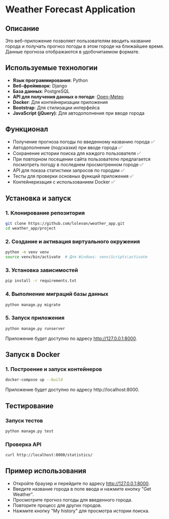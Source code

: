 # Weather Forecast Application

## Описание

Это веб-приложение позволяет пользователям вводить название города и получать прогноз погоды в этом городе на ближайшее время. Данные прогноза отображаются в удобочитаемом формате.

## Используемые технологии

- **Язык программирования**: Python
- **Веб-фреймворк**: Django
- **База данных**: PostgreSQL
- **API для получения данных о погоде**: [Open-Meteo](https://open-meteo.com/)
- **Docker**: Для контейнеризации приложения
- **Bootstrap**: Для стилизации интерфейса
- **JavaScript (jQuery)**: Для автодополнения при вводе города

## Функционал

- Получение прогноза погоды по введенному названию города ✅
- Автодополнение (подсказки) при вводе города ✅
- Сохранение истории поиска для каждого пользователя ✅
- При повторном посещении сайта пользователю предлагается посмотреть погоду в последнем просмотренном городе ✅
- API для показа статистики запросов по городам ✅
- Тесты для проверки основных функций приложения ✅
- Контейнеризация с использованием Docker ✅

## Установка и запуск

### 1. Клонирование репозитория

```bash
git clone https://github.com/lolevan/weather_app.git
cd weather_app/project
```
### 2. Создание и активация виртуального окружения

```bash
python -m venv venv
source venv/bin/activate  # Для Windows: venv\Scripts\activate
```
### 3. Установка зависимостей

```bash
pip install -r requirements.txt
```

### 4. Выполнение миграций базы данных

```bash
python manage.py migrate
```
### 5. Запуск приложения

```bash
python manage.py runserver
```
Приложение будет доступно по адресу http://127.0.0.1:8000.

## Запуск в Docker

### 1. Построение и запуск контейнеров

```bash
docker-compose up --build
```
Приложение будет доступно по адресу http://localhost:8000.

## Тестирование

### Запуск тестов

```bash
python manage.py test
```

### Проверка API

```bash
curl http://localhost:8000/statistics/ 
```

## Пример использования

- Откройте браузер и перейдите по адресу http://127.0.0.1:8000.
- Введите название города в поле ввода и нажмите кнопку "Get Weather".
- Просмотрите прогноз погоды для введенного города.
- Повторите процесс для других городов.
- Нажмите кнопку "My history" для просмотра истории поиска.

